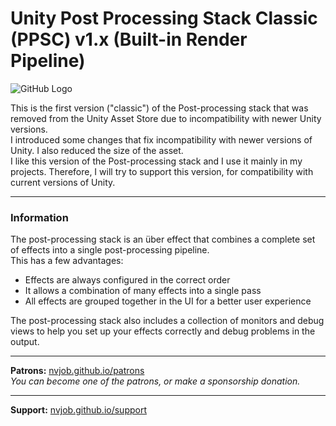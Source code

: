
#  Unity Post Processing Stack Classic (PPSC) v1.x (Built-in Render Pipeline)

![GitHub Logo](https://docs.unity3d.com/2017.1/Documentation/uploads/Main/PostProcessing-Stack-0.png)

This is the first version ("classic") of the Post-processing stack that was removed from the Unity Asset Store due to incompatibility with newer Unity versions.<br>
I introduced some changes that fix incompatibility with newer versions of Unity. I also reduced the size of the asset.<br>
I like this version of the Post-processing stack and I use it mainly in my projects. Therefore, I will try to support this version, for compatibility with current versions of Unity.

-------------------------------------------------------------------

### Information
The post-processing stack is an über effect that combines a complete set of effects into a single post-processing pipeline.<br>
This has a few advantages:<br>
- Effects are always configured in the correct order<br>
- It allows a combination of many effects into a single pass<br>
- All effects are grouped together in the UI for a better user experience

The post-processing stack also includes a collection of monitors and debug views to help you set up your effects correctly and debug problems in the output.


-------------------------------------------------------------------

**Patrons:** [nvjob.github.io/patrons](https://nvjob.github.io/patrons)<br>
*You can become one of the patrons, or make a sponsorship donation.*

-------------------------------------------------------------------

**Support:** [nvjob.github.io/support](https://nvjob.github.io/support)
